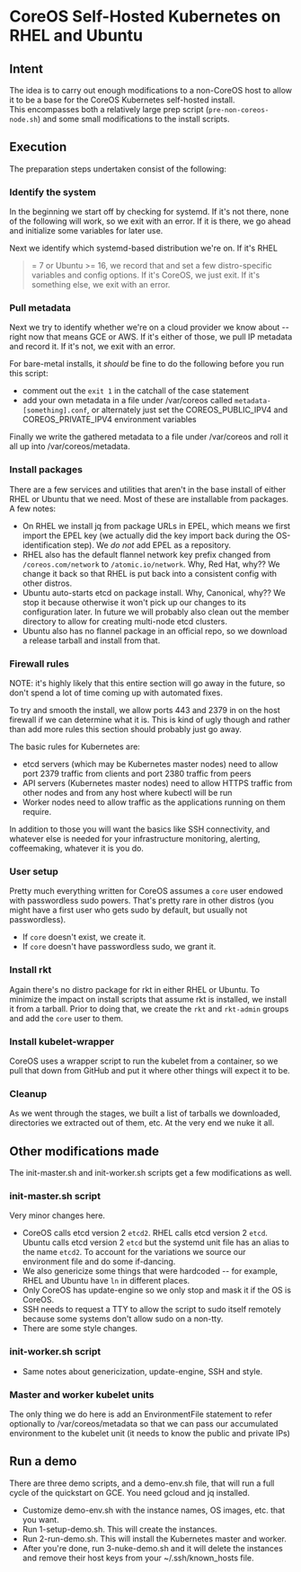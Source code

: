# CoreOS Self-Hosted Kubernetes on RHEL and Ubuntu

## Intent

The idea is to carry out enough modifications to a non-CoreOS host to 
allow it to be a base for the CoreOS Kubernetes self-hosted install.  
This encompasses both a relatively large prep script 
(`pre-non-coreos-node.sh`) and some small modifications to the install 
scripts.

## Execution

The preparation steps undertaken consist of the following:

### Identify the system

In the beginning we start off by checking for systemd.  If it's not there, 
none of the following will work, so we exit with an error.  If it is 
there, we go ahead and initialize some variables for later use.

Next we identify which systemd-based distribution we're on.  If it's RHEL 
>= 7 or Ubuntu >= 16, we record that and set a few distro-specific 
variables and config options.  If it's CoreOS, we just exit.  If it's 
something else, we exit with an error.

### Pull metadata

Next we try to identify whether we're on a cloud provider we know about 
-- right now that means GCE or AWS.  If it's either of those, we pull IP 
metadata and record it.  If it's not, we exit with an error.

For bare-metal installs, it *should* be fine to do the following before 
you run this script:

* comment out the `exit 1` in the catchall of the case statement
* add your own metadata in a file under /var/coreos called 
`metadata-[something].conf`, or alternately just set the 
COREOS_PUBLIC_IPV4 and COREOS_PRIVATE_IPV4 environment variables

Finally we write the gathered metadata to a file under /var/coreos and 
roll it all up into /var/coreos/metadata.

### Install packages

There are a few services and utilities that aren't in the base install of 
either RHEL or Ubuntu that we need.  Most of these are installable from 
packages.  A few notes:

* On RHEL we install jq from package URLs in EPEL, which means we first 
import the EPEL key (we actually did the key import back during the 
OS-identification step).  We *do not* add EPEL as a repository.
* RHEL also has the default flannel network key prefix changed from 
`/coreos.com/network` to `/atomic.io/network`.  Why, Red Hat, why??  We 
change it back so that RHEL is put back into a consistent config with 
other distros.
* Ubuntu auto-starts etcd on package install.  Why, Canonical, why??  We 
stop it because otherwise it won't pick up our changes to its 
configuration later.  In future we will probably also clean out the member 
directory to allow for creating multi-node etcd clusters.
* Ubuntu also has no flannel package in an official repo, so we download a 
release tarball and install from that.

### Firewall rules

NOTE: it's highly likely that this entire section will go away in the 
future, so don't spend a lot of time coming up with automated fixes.

To try and smooth the install, we allow ports 443 and 2379 in on the host 
firewall if we can determine what it is.  This is kind of ugly though and 
rather than add more rules this section should probably just go away.

The basic rules for Kubernetes are:

* etcd servers (which may be Kubernetes master nodes) need to allow port 
2379 traffic from clients and port 2380 traffic from peers
* API servers (Kubernetes master nodes) need to allow HTTPS traffic from 
other nodes and from any host where kubectl will be run
* Worker nodes need to allow traffic as the applications running on them 
require.

In addition to those you will want the basics like SSH connectivity, and 
whatever else is needed for your infrastructure monitoring, alerting, 
coffeemaking, whatever it is you do.

### User setup

Pretty much everything written for CoreOS assumes a `core` user endowed 
with passwordless sudo powers.  That's pretty rare in other distros (you 
might have a first user who gets sudo by default, but usually not 
passwordless).

* If `core` doesn't exist, we create it.
* If `core` doesn't have passwordless sudo, we grant it.

### Install rkt

Again there's no distro package for rkt in either RHEL or Ubuntu.  To 
minimize the impact on install scripts that assume rkt is installed, we 
install it from a tarball.  Prior to doing that, we create the `rkt` and 
`rkt-admin` groups and add the `core` user to them.

### Install kubelet-wrapper

CoreOS uses a wrapper script to run the kubelet from a container, so we 
pull that down from GitHub and put it where other things will expect it 
to be.

### Cleanup

As we went through the stages, we built a list of tarballs we downloaded, 
directories we extracted out of them, etc.  At the very end we nuke it 
all.

## Other modifications made

The init-master.sh and init-worker.sh scripts get a few modifications 
as well.

### init-master.sh script

Very minor changes here.

* CoreOS calls etcd version 2 `etcd2`.  RHEL calls etcd version 2 
`etcd`.  Ubuntu calls etcd version 2 `etcd` but the systemd unit file 
has an alias to the name `etcd2`.  To account for the variations we 
source our environment file and do some if-dancing.
* We also genericize some things that were hardcoded -- for example, RHEL 
and Ubuntu have `ln` in different places.
* Only CoreOS has update-engine so we only stop and mask it if the OS is 
CoreOS.
* SSH needs to request a TTY to allow the script to sudo itself remotely 
because some systems don't allow sudo on a non-tty.
* There are some style changes.

### init-worker.sh script

* Same notes about genericization, update-engine, SSH and style.

### Master and worker kubelet units

The only thing we do here is add an EnvironmentFile statement to refer 
optionally to /var/coreos/metadata so that we can pass our accumulated 
environment to the kubelet unit (it needs to know the public and 
private IPs)

## Run a demo

There are three demo scripts, and a demo-env.sh file, that will run a 
full cycle of the quickstart on GCE.  You need gcloud and jq installed.

* Customize demo-env.sh with the instance names, OS images, etc. that 
you want.
* Run 1-setup-demo.sh.  This will create the instances.
* Run 2-run-demo.sh.  This will install the Kubernetes master and worker.
* After you're done, run 3-nuke-demo.sh and it will delete the instances 
and remove their host keys from your ~/.ssh/known_hosts file.
